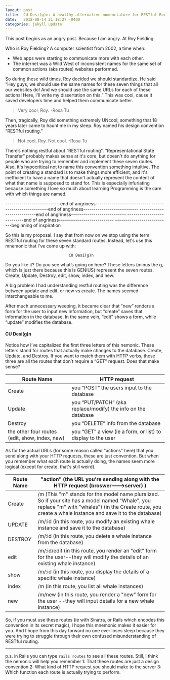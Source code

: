 ```yaml
---
layout: post
title:  CU Desi(g)n: A healthy alternative nomenclature for RESTful Routing
date:   2018-08-14 21:18:27 -0400
categories: jekyll update
---
```

This post begins as an angry post. Because I am angry. At Roy Fielding.

Who is Roy Fielding? A computer scientist from 2002, a time when:
- Web apps were starting to communicate more with each other.
- The internet was a Wild West of inconsistent names for the same set of common actions (aka routes) websites performed.

So during these wild times, Roy decided we should standardize. He said “Hey guys, we should use the same names for these seven things that all our websites do! And we should use the same URLs for each of these actions! Here, I'll write my dissertation on this.” This was cool, cause it saved developers time and helped them communicate better.
>Very cool, Roy. -Rosa Tu

Then, tragically, Roy did something extremely UNcool; something that 18 years later came to haunt me in my sleep. Roy named his design convention “RESTful routing.”

>Not cool, Roy. Not cool. -Rosa Tu

There’s nothing restful about “RESTful routing". “Representational State Transfer” probably makes sense at it's core, but doesn't do anything for people who are trying to remember and implement these seven routes. Also, it's hypocritical not to name this convention something intuitive. The point of creating a standard is to make things more efficient, and it's inefficient to have a name that doesn't actually represent the content of what that name is supposed to stand for. This is especially infuriating because something I love so much about learning Programming is the care with which things are named.

---------------------------end of angriness---------------------------
---------------------------end of angriness---------------------------
---------------------------end of angriness---------------------------
---------------------------end of angriness---------------------------
---------------------------beginning of inspiration


So this is my proposal. I say that from now on we stop using the term RESTful routing for these seven standard routes. Instead, let's use this mnemonic that I've come up with:

                                CU Desi(g)n

Do you like it? Do you see what’s going on here? These letters (minus the g, which is just there because this is GENIUS) represent the seven routes. Create, Update, Destroy, edit, show, index, and new.

A big problem I had understanding restful routing was the difference between update and edit, or new vs create. The names seemed interchangeable to me.

After much unnecessary weeping, it became clear that “new” renders a form for the user to input new information, but “create” saves that information in the database. In the same vein, “edit” shows a form, while “update” modifies the database.

#### CU Desi(g)n

Notice how I’ve capitalized the first three letters of this nemonic. These letters stand for routes that actually make changes to the database. Create, Update, and Destroy. If you want to match them with HTTP verbs, these three are all the routes that don’t require a “GET” request. Does that make sense?

 Route Name  | HTTP request
------------ | -------------
Create | you “POST” the users input to the database
Update| you “PUT/PATCH” (aka replace/modify) the info on the database
Destroy | you “DELETE” info from the database
the other four routes (edit, show, index, new) | you “GET” a view (ie a form, or list) to display to the user


  As for the actual URLs (for some reason called "actions" here) that you send along with your HTTP requests, these are just convention. But when you remember what each route is actually doing, the names seem more logical (except for create, that's still weird).


  Route Name  | "action" (the URL you're sending along with the HTTP request (broswer--->server) )
  ------------| -------------
  Create | /m (This "m" stands for the model name pluralized. So if your site has a model named "Whale", you replace "m" with "whales") (in the Create route, you create a whale instance and save it to the database)
UPDATE | /m/:id (in this route, you modify an existing whale instance and save it to the database)
DESTROY | /m/:id (in this route, you delete a whale instance from the database)
edit | /m/:id/edit (in this route, you render an "edit" form for the user--they will modify the details of an existing whale instance)
show | /m/:id (in this route, you display the details of a specific whale instance)
index | /m (in this route, you list all whale instances)
new | /m/new (in this route, you render a "new" form for the user --they will input details for a new whale instance)

So, if you must use these routes (ie with Sinatra, or Rails which encodes this convention in its secret magic), I hope this mnemonic makes it easier for you. And I hope from this day forward no one ever loses sleep because they were trying to struggle through their own confused misunderstanding of RESTful routing.

---

p.s. in Rails you can type `rails routes` to see all these routes. Still, I think the nemonic will help you remember 1: That these routes are just a design convention 2: What kind of HTTP request you should make to the server 3: Which function each route is actually trying to perform.
